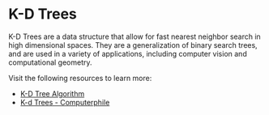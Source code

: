 # K-D Trees

K-D Trees are a data structure that allow for fast nearest neighbor search in high dimensional spaces. They are a generalization of binary search trees, and are used in a variety of applications, including computer vision and computational geometry.

Visit the following resources to learn more:

- [K-D Tree Algorithm](https://www.youtube.com/watch?v=Y4ZgLlDfKDg)
- [K-d Trees - Computerphile](https://www.youtube.com/watch?v=BK5x7IUTIyU)

